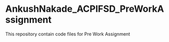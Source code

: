# AnkushNakade_ACPIFSD_PreWorkAssignment
This repository contain code files for Pre Work Assignment
